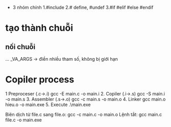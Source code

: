 
- 3 nhóm chính
1.#include
2.# define, #undef
3.#if #elif #else #endif

# tạo thành chuỗi
## nối chuỗi
...
_VA_ARGS -> điền nhiều tham số, không bị giới hạn


# Copiler process

1  Preproceser (.c->.i) gcc -E main.c -o main.i
2. Copiler (.i->.s) gcc -S main.i -o main.s
3. Assembler (.s->.o) gcc -c main.s -o main.o
4. Linker   gcc main.o hieu.o -o main.exe
5. Execute .\main.exe

Biên dịch từ file.c sang file.o: gcc -c main.c -o main.o
Lệnh tắt: gcc main.c file.c -o main.exe